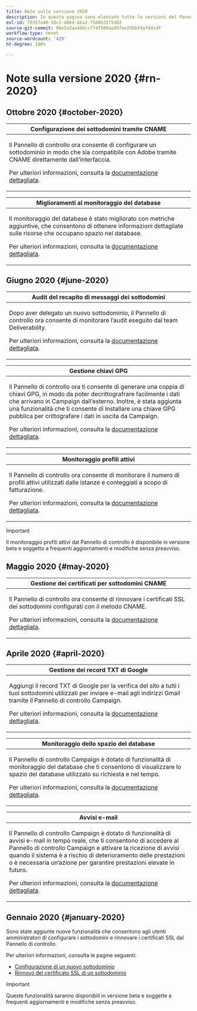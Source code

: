 ```yaml
---
title: Note sulla versione 2020
description: In questa pagina sono elencate tutte le versioni del Pannello di controllo del 2020.
exl-id: 70357a40-3dc1-486d-bba2-f500b3175d62
source-git-commit: 9be5a3ae48dccf74f509aa95fee29bbfdafddcdf
workflow-type: tm+mt
source-wordcount: '429'
ht-degree: 100%

---
```


# Note sulla versione 2020 {#rn-2020}

## Ottobre 2020 {#october-2020}

<table>
<thead>
<tr>
<th><strong>Configurazione dei sottodomini tramite CNAME</strong><br/></th>
</tr>
</thead>
<tbody>
<tr>
<td>
<p>Il Pannello di controllo ora consente di configurare un sottodominio in modo che sia compatibile con Adobe tramite CNAME direttamente dall’interfaccia.</p><p>Per ulteriori informazioni, consulta la <a href="../subdomains-certificates/using/setting-up-new-subdomain.md">documentazione dettagliata</a>.</p>
</td>
</tr>
</tbody>
</table>

<table>
<thead>
<tr>
<th><strong>Miglioramenti al monitoraggio del database</strong><br/></th>
</tr>
</thead>
<tbody>
<tr>
<td>
<p>Il monitoraggio del database è stato migliorato con metriche aggiuntive, che consentono di ottenere informazioni dettagliate sulle risorse che occupano spazio nel database.</p><p>Per ulteriori informazioni, consulta la <a href="../performance-monitoring/using/database-monitoring.md">documentazione dettagliata</a>.</p>
</td>
</tr>
</tbody>
</table>

## Giugno 2020 {#june-2020}

<table>
<thead>
<tr>
<th><strong>Audit del recapito di messaggi dei sottodomini</strong><br/></th>
</tr>
</thead>
<tbody>
<tr>
<td>
<p>Dopo aver delegato un nuovo sottodominio, il Pannello di controllo ora consente di monitorare l’audit eseguito dal team Deliverability.</p><p>Per ulteriori informazioni, consulta la <a href="../subdomains-certificates/using/setting-up-new-subdomain.md">documentazione dettagliata</a>.</p>
</td>
</tr>
</tbody>
</table>

<table>
<thead>
<tr>
<th><strong>Gestione chiavi GPG</strong><br/></th>
</tr>
</thead>
<tbody>
<tr>
<td>
<p>Il Pannello di controllo ora ti consente di generare una coppia di chiavi GPG, in modo da poter decrittografrare facilmente i dati che arrivano in Campaign dall’esterno. Inoltre, è stata aggiunta una funzionalità che ti consente di installare una chiave GPG pubblica per crittografare i dati in uscita da Campaign.</p><p>Per ulteriori informazioni, consulta la <a href="../instances-settings/using/gpg-keys-management.md">documentazione dettagliata</a>.</p>
</td>
</tr>
</tbody>
</table>

<table>
<thead>
<tr>
<th><strong>Monitoraggio profili attivi</strong><br/></th>
</tr>
</thead>
<tbody>
<tr>
<td>
<p>Il Pannello di controllo ora consente di monitorare il numero di profili attivi utilizzati dalle istanze e conteggiati a scopo di fatturazione.</p><p>Per ulteriori informazioni, consulta la <a href="../performance-monitoring/using/active-profiles-monitoring.md">documentazione dettagliata</a>.</p>
</td>
</tr>
</tbody>
</table>

>[!IMPORTANT]
>
>Il monitoraggio profili attivi dal Pannello di controllo è disponibile in versione beta e soggetto a frequenti aggiornamenti e modifiche senza preavviso.

## Maggio 2020 {#may-2020}

<table>
<thead>
<tr>
<th><strong>Gestione dei certificati per sottodomini CNAME</strong><br/></th>
</tr>
</thead>
<tbody>
<tr>
<td>
<p>Il Pannello di controllo ora consente di rinnovare i certificati SSL dei sottodomini configurati con il metodo CNAME.</p><p>Per ulteriori informazioni, consulta la <a href="../subdomains-certificates/using/renewing-subdomain-certificate.md">documentazione dettagliata</a>.</p>
</td>
</tr>
</tbody>
</table>

## Aprile 2020 {#april-2020}

<table>
<thead>
<tr>
<th><strong>Gestione dei record TXT di Google</strong><br/></th>
</tr>
</thead>
<tbody>
<tr>
<td>
<p>Aggiungi il record TXT di Google per la verifica del sito a tutti i tuoi sottodomini utilizzati per inviare e-mail agli indirizzi Gmail tramite il Pannello di controllo Campaign.</p><p>Per ulteriori informazioni, consulta la <a href="../subdomains-certificates/using/managing-txt-records.md">documentazione dettagliata</a>.</p>
</td>
</tr>
</tbody>
</table>

<table>
<thead>
<tr>
<th><strong>Monitoraggio dello spazio del database</strong><br/></th>
</tr>
</thead>
<tbody>
<tr>
<td>
<p>Il Pannello di controllo Campaign è dotato di funzionalità di monitoraggio del database che ti consentono di visualizzare lo spazio del database utilizzato su richiesta e nel tempo.</p><p>Per ulteriori informazioni, consulta la <a href="../performance-monitoring/using/database-monitoring.md">documentazione dettagliata</a>.</p>
</td>
</tr>
</tbody>
</table>

<table>
<thead>
<tr>
<th><strong>Avvisi e-mail</strong><br/></th>
</tr>
</thead>
<tbody>
<tr>
<td>
<p>Il Pannello di controllo Campaign è dotato di funzionalità di avvisi e-mail in tempo reale, che ti consentono di accedere al Pannello di controllo Campaign e attivare la ricezione di avvisi quando il sistema è a rischio di deterioramento delle prestazioni o è necessaria un’azione per garantire prestazioni elevate in futuro.</p><p>Per ulteriori informazioni, consulta la <a href="../performance-monitoring/using/email-alerting.md">documentazione dettagliata</a>.</p>
</td>
</tr>
</tbody>
</table>

## Gennaio 2020 {#january-2020}

Sono state aggiunte nuove funzionalità che consentono agli utenti amministratori di configurare i sottodomini e rinnovare i certificati SSL dal Pannello di controllo.

Per ulteriori informazioni, consulta le pagine seguenti:
* [Configurazione di un nuovo sottodominio](../subdomains-certificates/using/setting-up-new-subdomain.md)
* [Rinnovo del certificato SSL di un sottodominio](../subdomains-certificates/using/renewing-subdomain-certificate.md)

>[!IMPORTANT]
>
>Queste funzionalità saranno disponibili in versione beta e soggette a frequenti aggiornamenti e modifiche senza preavviso.
